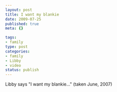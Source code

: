 ```yaml
--- 
layout: post
title: I want my blankie
date: 2009-07-25
published: true
meta: {}

tags: 
- family
type: post
categories: 
- family
- Libby
- video
status: publish
---
```

Libby says "I want my blankie..." (taken June, 2007)<br /><br />
